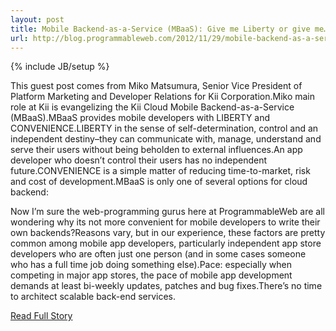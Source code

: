 ```yaml
---
layout: post
title: Mobile Backend-as-a-Service (MBaaS): Give me Liberty or give me… Convenience?
url: http://blog.programmableweb.com/2012/11/29/mobile-backend-as-a-service-mbaas-give-me-liberty-or-give-me-convenience/
---
```

{% include JB/setup %}<p>This guest post comes from Miko Matsumura, Senior Vice President of Platform Marketing and Developer Relations for Kii Corporation.Miko main role at Kii is evangelizing the Kii Cloud Mobile Backend-as-a-Service (MBaaS).MBaaS provides mobile developers with LIBERTY and CONVENIENCE.LIBERTY in the sense of self-determination, control and an independent destiny–they can communicate with, manage, understand and serve their users without being beholden to external influences.An app developer who doesn’t control their users has no independent future.CONVENIENCE is a simple matter of reducing time-to-market, risk and cost of development.MBaaS is only one of several options for cloud backend:






Now I’m sure the web-programming gurus here at ProgrammableWeb are all wondering why its not more convenient for mobile developers to write their own backends?Reasons vary, but in our experience, these factors are pretty common among mobile app developers, particularly independent app store developers who are often just one person (and in some cases someone who has a full time job doing something else).Pace: especially when competing in major app stores, the pace of mobile app development demands at least bi-weekly updates, patches and bug fixes.There’s no time to architect scalable back-end services.</p>
<p><a href="http://blog.programmableweb.com/2012/11/29/mobile-backend-as-a-service-mbaas-give-me-liberty-or-give-me-convenience/">Read Full Story</a></p>
